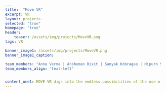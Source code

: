 ```yaml
---
title:  "Move VR"
excerpt: VR
layout: projects
selected: "true"
homepage: "true"
header:
    teaser: /assets/img/projects/MoveVR.png
tags: VR

banner_image1: /assets/img/projects/MoveVR.png
banner_image1_caption:

team_members: "Annu Verma | Anshuman Dixit | Samyak Kobragae | Nipurn Solanki | Meera Behera "
team_members_align: "text-left"


content_one1: MOVE VR digs into the endless possibilities of the use of VR tech in auto industry, the application  provides the individual to move around the vehicle in real scale and experience the different serves  and surfaces of it. This application offers user to select the desirable vehicle to appear in 3d real scale. The application starts with the interface giving two options for the user to select from these options are namely “exhibition mode” and “evaluation mode”. The exhibition mode take the viewer in to an exhibition interface with certain options of cars to select from, the selected car get scaled up and appears in from of the user in 3d form allowing the person to move around and see the car in all possible views, the objective is to make the viewer experience the car like a showroom. In addition to this there is a “evaluation mode”, here the viewer not just maneuver around the car but also evaluate it, this interface helps the viewer to closely view the surface and mark the mistakes or scope of improvements , the interface provides a set of markers which viewer can use to mark the irregularities or improvements in the model. Different softwares were been used in the entire process like unity, fusion, sketchbook pro , alias etc.
---
```

